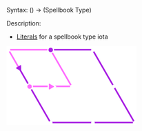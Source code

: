 Syntax:
() -> (Spellbook Type)

Description:
* [Literals](../Literals.md) for a spellbook type iota

![](../../Images/Literal%20-%20Spellbook%20Type%20Iota%20Pattern.png)